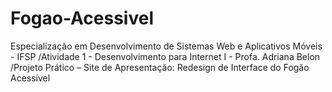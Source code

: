# Fogao-Acessivel
Especialização em Desenvolvimento de Sistemas Web e Aplicativos Móveis - IFSP
/Atividade 1 - Desenvolvimento para Internet I - Profa. Adriana Belon 
/Projeto Prático – Site de Apresentação: Redesign de Interface do Fogão Acessível

